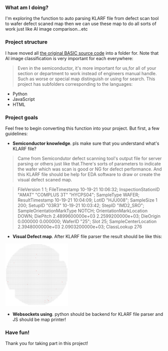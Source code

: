 ### What am I doing?

I'm exploring the function to auto parsing KLARF file from defect scan tool to wafer defect scaned map then we can use these map to do all sorts of work just like AI image comparison...etc

### Project structure

I have moved all [the original BASIC source code](https://github.com/jingyuan-su/defect-map-draw.git) into a folder for. Note that AI image classification is very important for each everywhere:

> Even in the semiconductor, it's more important for us,for all of your section or department to work instead of engineers manual handle. Such as worse or special map distinguish or using for search.
This project has subfolders corresponding to the languages:

- Python
- JavaScript
- HTML

### Project goals

Feel free to begin converting this function into your project. But first, a few guidelines:

- **Semiconductor knowledge**. pls make sure that you understand what's KLARF file?

> Came from Semicondutor defect scanning tool's output file for server parsing or others just like that.There's sorts of parameters to indicate the wafer which was scan is good or NG for defect performance.
And this KLARF file should be help for EDA software to draw or create the visual defect scaned map.

> FileVersion 1 1;
  FileTimestamp 10-19-21 10:06:32;
  InspectionStationID "AMAT" "COMPLUS 3T" "HYCPS04";
  SampleType WAFER;
  ResultTimestamp 10-19-21 10:04:09;
  LotID "HJU008";
  SampleSize 1 200;
  SetupID "03R3" 10-19-21 10:03:42;
  StepID "IMD2_SRO";
  SampleOrientationMarkType NOTCH;
  OrientationMarkLocation DOWN;
  DiePitch 2.4899600000e+03 2.2599200000e+03;
  DieOrigin 0.000000 0.000000;
  WaferID "25";
  Slot 25;
  SampleCenterLocation 2.3948000000e+03 2.0903200000e+03;
  ClassLookup 276

- **Visual Defect map**. After KLARF file parser the result should be like this:
<img src="result/HJU008-HYCPS04-03R3_IMD2_SRO-25.png" width=200 height=200/>

- **Websockets using**. python should be backend for KLARF file parser and JS should be map printer!

### Have fun!

Thank you for taking part in this project!
